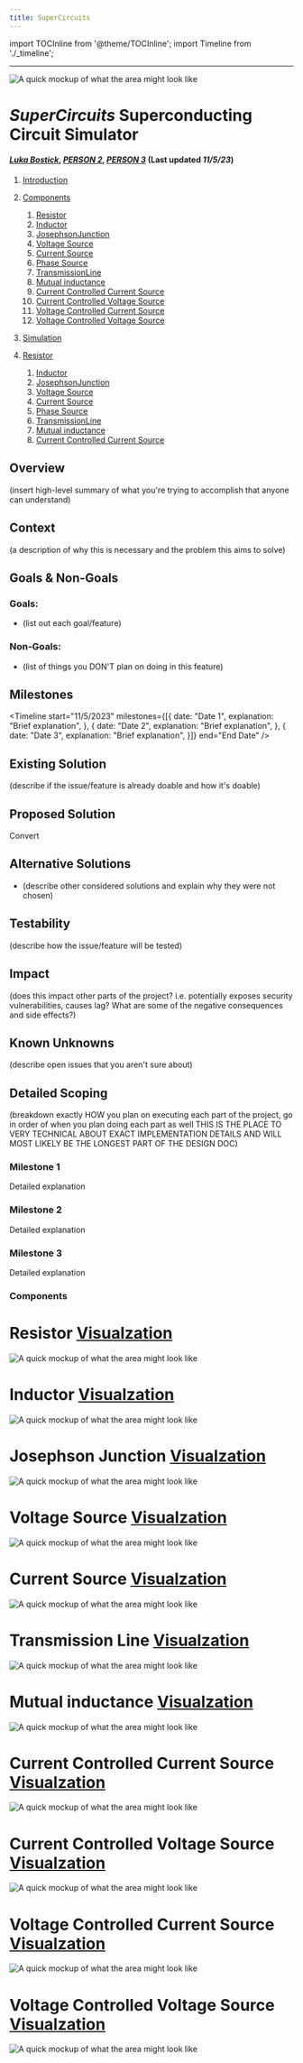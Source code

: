 ```yaml
---
title: SuperCircuits
---
```



import TOCInline from '@theme/TOCInline';
import Timeline from './_timeline';



---


![A quick mockup of what the area might look like](/img/external_image.png)
 
# *SuperCircuits* Superconducting Circuit Simulator
#### *[Luka Bostick](https://github.com/LukaBostick)*, *[PERSON 2](https://github.com/Person2)*, *[PERSON 3](https://github.com/Person3)* (Last updated *11/5/23*)
 

1. [Introduction](#introduction)
2. [Components](#Components)
    1. [Resistor](#Resistor)
    1. [Inductor](#Inductor)
    1. [JosephsonJunction](#JosephsonJunction)
    1. [Voltage Source](#VoltageSource)
    1. [Current Source](#CurrentSource)
    1. [Phase Source](#PhaseSource)
    1. [TransmissionLine](#TransmissionLine)
    1. [Mutual inductance](#Mutualinductance)
    1. [Current Controlled Current Source](#CurrentControlledCurrentSource)
    1. [Current Controlled Voltage Source](#CurrentControlledVoltageSource)
    1. [Voltage Controlled Current Source](#VoltageControlledCurrentSource)
    1. [Voltage Controlled Voltage Source](#VoltageControlledVoltageSource)


3. [Simulation](/docs/SuperCircuits/Simulation/Simulation.md)
 1. [Resistor](#Resistor)
    1. [Inductor](#Inductor)
    1. [JosephsonJunction](#JosephsonJunction)
    1. [Voltage Source](#VoltageSource)
    1. [Current Source](#CurrentSource)
    1. [Phase Source](#PhaseSource)
    1. [TransmissionLine](#TransmissionLine)
    1. [Mutual inductance](#Mutualinductance)
    1. [Current Controlled Current Source](#CurrentControlledCurrentSource)


## Overview

(insert high-level summary of what you're trying to accomplish that anyone can understand)



## Context

(a description of why this is necessary and the problem this aims to solve)



## Goals & Non-Goals

### Goals:
- (list out each goal/feature)

### Non-Goals:
- (list of things you DON'T plan on doing in this feature)



## Milestones

<Timeline 
    start="11/5/2023" 
    milestones={[{
        date: "Date 1",
        explanation: "Brief explanation",
    }, {
        date: "Date 2",
        explanation: "Brief explanation",
    }, {
        date: "Date 3",
        explanation: "Brief explanation",
    }]} 
    end="End Date" />



## Existing Solution

(describe if the issue/feature is already doable and how it's doable)



## Proposed Solution
Convert 


## Alternative Solutions

- (describe other considered solutions and explain why they were not chosen)



## Testability

(describe how the issue/feature will be tested)



## Impact

(does this impact other parts of the project? i.e. potentially exposes security vulnerabilities,
 causes lag? What are some of the negative consequences and side effects?)



## Known Unknowns

(describe open issues that you aren't sure about)



## Detailed Scoping

(breakdown exactly HOW you plan on executing each part of the project,
go in order of when you plan doing each part as well
THIS IS THE PLACE TO VERY TECHNICAL ABOUT EXACT IMPLEMENTATION DETAILS
AND WILL MOST LIKELY BE THE LONGEST PART OF THE DESIGN DOC)


### Milestone 1

Detailed explanation


### Milestone 2

Detailed explanation


### Milestone 3

Detailed explanation

### Components


# Resistor  [Visualzation](/docs/SuperCircuits/Components/Resistor.md)
![A quick mockup of what the area might look like](/img/Resistor.jpg)

 # Inductor [Visualzation](/docs/SuperCircuits/Components/Inductor.md)
![A quick mockup of what the area might look like](/img/Inductor.jpg)

# Josephson Junction [Visualzation](/docs/SuperCircuits/Components/JosephsonJunction.md)
![A quick mockup of what the area might look like](/img/jj.jpg)

# Voltage Source [Visualzation](/docs/SuperCircuits/Components/VoltageSource.md)
![A quick mockup of what the area might look like](/img/VoltageSource.jpg)

# Current Source [Visualzation](/docs/SuperCircuits/Components/CurrentSource.md)
![A quick mockup of what the area might look like](/img/CurrentSource.jpg)

# Transmission Line [Visualzation](/docs/SuperCircuits/Components/TransmissionLine.md)
![A quick mockup of what the area might look like](/img/TransmissionLine.jpg)

# Mutual inductance [Visualzation](/docs/SuperCircuits/Components/Mutualinductance.md)
![A quick mockup of what the area might look like](/img/MutualInductance.jpg)

# Current Controlled Current Source [Visualzation](/docs/SuperCircuits/Components/CurrentControlledCurrentSource.md)
![A quick mockup of what the area might look like](/img/CurrentControlledCurrentSource.jpg)

# Current Controlled Voltage Source [Visualzation](/docs/SuperCircuits/Components/CurrentControlledVoltageSource.md)
![A quick mockup of what the area might look like](/img/CurrentControlledVoltageSource.jpg)

# Voltage Controlled Current Source [Visualzation](/docs/SuperCircuits/Components/VoltageControlledCurrentSourcer.md)
![A quick mockup of what the area might look like](/img/VoltageControlledCurrentSource.jpg)

# Voltage Controlled Voltage Source [Visualzation](/docs/SuperCircuits/Components/VoltageControlledVoltageSource.md)
![A quick mockup of what the area might look like](/img/VoltageControlledVoltageSource.jpg)